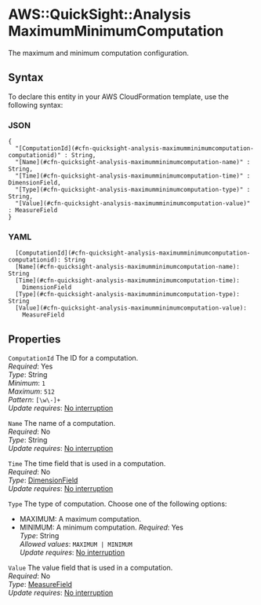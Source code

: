# AWS::QuickSight::Analysis MaximumMinimumComputation<a name="aws-properties-quicksight-analysis-maximumminimumcomputation"></a>

The maximum and minimum computation configuration\.

## Syntax<a name="aws-properties-quicksight-analysis-maximumminimumcomputation-syntax"></a>

To declare this entity in your AWS CloudFormation template, use the following syntax:

### JSON<a name="aws-properties-quicksight-analysis-maximumminimumcomputation-syntax.json"></a>

```
{
  "[ComputationId](#cfn-quicksight-analysis-maximumminimumcomputation-computationid)" : String,
  "[Name](#cfn-quicksight-analysis-maximumminimumcomputation-name)" : String,
  "[Time](#cfn-quicksight-analysis-maximumminimumcomputation-time)" : DimensionField,
  "[Type](#cfn-quicksight-analysis-maximumminimumcomputation-type)" : String,
  "[Value](#cfn-quicksight-analysis-maximumminimumcomputation-value)" : MeasureField
}
```

### YAML<a name="aws-properties-quicksight-analysis-maximumminimumcomputation-syntax.yaml"></a>

```
  [ComputationId](#cfn-quicksight-analysis-maximumminimumcomputation-computationid): String
  [Name](#cfn-quicksight-analysis-maximumminimumcomputation-name): String
  [Time](#cfn-quicksight-analysis-maximumminimumcomputation-time): 
    DimensionField
  [Type](#cfn-quicksight-analysis-maximumminimumcomputation-type): String
  [Value](#cfn-quicksight-analysis-maximumminimumcomputation-value): 
    MeasureField
```

## Properties<a name="aws-properties-quicksight-analysis-maximumminimumcomputation-properties"></a>

`ComputationId`  <a name="cfn-quicksight-analysis-maximumminimumcomputation-computationid"></a>
The ID for a computation\.  
*Required*: Yes  
*Type*: String  
*Minimum*: `1`  
*Maximum*: `512`  
*Pattern*: `[\w\-]+`  
*Update requires*: [No interruption](https://docs.aws.amazon.com/AWSCloudFormation/latest/UserGuide/using-cfn-updating-stacks-update-behaviors.html#update-no-interrupt)

`Name`  <a name="cfn-quicksight-analysis-maximumminimumcomputation-name"></a>
The name of a computation\.  
*Required*: No  
*Type*: String  
*Update requires*: [No interruption](https://docs.aws.amazon.com/AWSCloudFormation/latest/UserGuide/using-cfn-updating-stacks-update-behaviors.html#update-no-interrupt)

`Time`  <a name="cfn-quicksight-analysis-maximumminimumcomputation-time"></a>
The time field that is used in a computation\.  
*Required*: No  
*Type*: [DimensionField](aws-properties-quicksight-analysis-dimensionfield.md)  
*Update requires*: [No interruption](https://docs.aws.amazon.com/AWSCloudFormation/latest/UserGuide/using-cfn-updating-stacks-update-behaviors.html#update-no-interrupt)

`Type`  <a name="cfn-quicksight-analysis-maximumminimumcomputation-type"></a>
The type of computation\. Choose one of the following options:  
+ MAXIMUM: A maximum computation\.
+ MINIMUM: A minimum computation\.
*Required*: Yes  
*Type*: String  
*Allowed values*: `MAXIMUM | MINIMUM`  
*Update requires*: [No interruption](https://docs.aws.amazon.com/AWSCloudFormation/latest/UserGuide/using-cfn-updating-stacks-update-behaviors.html#update-no-interrupt)

`Value`  <a name="cfn-quicksight-analysis-maximumminimumcomputation-value"></a>
The value field that is used in a computation\.  
*Required*: No  
*Type*: [MeasureField](aws-properties-quicksight-analysis-measurefield.md)  
*Update requires*: [No interruption](https://docs.aws.amazon.com/AWSCloudFormation/latest/UserGuide/using-cfn-updating-stacks-update-behaviors.html#update-no-interrupt)